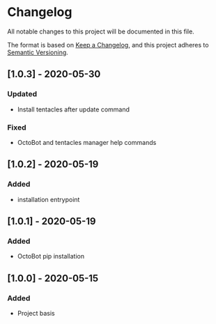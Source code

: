 # Changelog
All notable changes to this project will be documented in this file.

The format is based on [Keep a Changelog](https://keepachangelog.com/en/1.0.0/),
and this project adheres to [Semantic Versioning](https://semver.org/spec/v2.0.0.html).

## [1.0.3] - 2020-05-30
### Updated
- Install tentacles after update command
### Fixed
- OctoBot and tentacles manager help commands

## [1.0.2] - 2020-05-19
### Added
- installation entrypoint

## [1.0.1] - 2020-05-19
### Added
- OctoBot pip installation

## [1.0.0] - 2020-05-15
### Added
- Project basis
